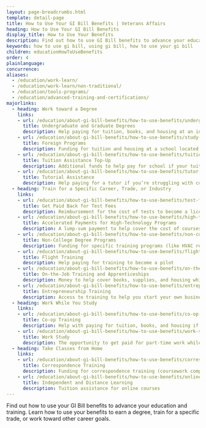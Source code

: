 ```yaml
---
layout: page-breadcrumbs.html
template: detail-page
title: How to Use Your GI Bill Benefits | Veterans Affairs
heading: How to Use Your GI Bill Benefits
display_title: How to Use Your Benefits
description: Find out how to use GI Bill benefits to advance your education and training. You can use your benefits many ways, including paying for college or graduate tuition, funding your training for a specific trade or job or to start your own business, paying for fees to take licensing tests, and more.
keywords: how to use gi bill, using gi bill, how to use your gi bill
children: educationHowToUseBenefits
order: 4
plainlanguage:
concurrence:
aliases:
  - /education/work-learn/
  - /education/work-learn/non-traditional/
  - /education/tools-programs/
  - /education/advanced-training-and-certifications/
majorlinks:
  - heading: Work toward a Degree
    links:
    - url: /education/about-gi-bill-benefits/how-to-use-benefits/undergraduate-graduate-programs/
      title: Undergraduate and Graduate Degrees
      description: Help paying for tuition, books, and housing at an institution of higher learning (like a 4-year university, community college, or graduate school)
    - url: /education/about-gi-bill-benefits/how-to-use-benefits/study-at-foreign-schools/
      title: Foreign Programs
      description: Funding for tuition and housing at a school located outside the U.S.
    - url: /education/about-gi-bill-benefits/how-to-use-benefits/tuition-assistance-top-up/
      title: Tuition Assistance Top-Up
      description: Additional funds to help pay for school if your tuition costs more than what's covered by the active-duty Tuition Assistance program
    - url: /education/about-gi-bill-benefits/how-to-use-benefits/tutor-assistance/
      title: Tutorial Assistance
      description: Help paying for a tutor if you’re struggling with coursework
  - heading: Train for a Specific Career, Trade, or Industry
    links:
    - url: /education/about-gi-bill-benefits/how-to-use-benefits/test-fees/
      title: Get Paid Back for Test Fees
      description: Reimbursement for the cost of tests to become a licensed or certified professional, or to apply for college or a training course
    - url: /education/about-gi-bill-benefits/how-to-use-benefits/high-tech-programs/
      title: Accelerated Payments for High-Technology Programs
      description: A lump-sum payment to help cover the cost of courses in high-tech degree or non-degree programs
    - url: /education/about-gi-bill-benefits/how-to-use-benefits/non-college-degree-programs/
      title: Non-College Degree Programs
      description: Funding for specific training programs (like HVAC repair, truck driving, or EMT training)
    - url: /education/about-gi-bill-benefits/how-to-use-benefits/flight-training/
      title: Flight Training
      description: Help paying for training to become a pilot
    - url: /education/about-gi-bill-benefits/how-to-use-benefits/on-the-job-training-apprenticeships/
      title: On-the-Job Training and Apprenticeships
      description: Money to help cover books, supplies, and housing while learning a trade or skill (like plumbing, hotel management, or firefighting)
    - url: /education/about-gi-bill-benefits/how-to-use-benefits/entrepreneurship-training/
      title: Entrepreneurship Training
      description: Access to training to help you start your own business
  - heading: Work While You Study
    links:
    - url: /education/about-gi-bill-benefits/how-to-use-benefits/co-op-training/
      title: Co-op Training
      description: Help with paying for tuition, books, and housing if you’re part of a college or university co-op training program
    - url: /education/about-gi-bill-benefits/how-to-use-benefits/work-study/
      title: Work Study
      description: The opportunity to get paid for part-time work while you study at a college, vocational, or professional school
  - heading: Take Classes from Home
    links:
    - url: /education/about-gi-bill-benefits/how-to-use-benefits/correspondence-training/
      title: Correspondence Training
      description: Funding for correspondence training (coursework completed by mail) if you want to take classes from home or live far from any schools
    - url: /education/about-gi-bill-benefits/how-to-use-benefits/online-distance-learning/
      title: Independent and Distance Learning
      description: Tuition assistance for online courses
---
```


<div class="va-introtext">

Find out how to use your GI Bill benefits to advance your education and training. Learn how to use your benefits to earn a degree, train for a specific trade, or work toward other career goals.

</div>
